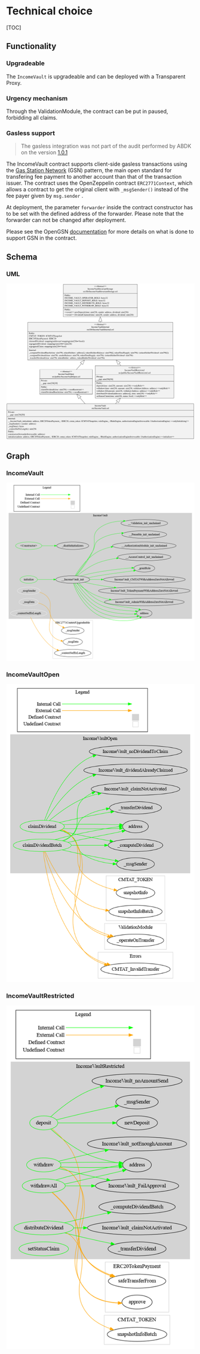 # Technical choice

[TOC]

## Functionality

### Upgradeable

The `IncomeVault` is upgradeable and can be deployed with a Transparent Proxy.

### Urgency mechanism

Through the ValidationModule, the contract can be put in paused, forbidding all claims.


### Gasless support

> The gasless integration was not part of the audit performed by ABDK on the version [1.0.1](https://github.com/CMTA/RuleEngine/releases/tag/1.0.1)

The IncomeVault contract supports client-side gasless transactions using the [Gas Station Network](https://docs.opengsn.org/#the-problem) (GSN) pattern, the main open standard for transfering fee payment to another account than that of the transaction issuer. The contract uses the OpenZeppelin contract `ERC2771Context`, which allows a contract to get the original client with `_msgSender()` instead of the fee payer given by `msg.sender` .

At deployment, the parameter  `forwarder` inside the contract constructor has to be set  with the defined address of the forwarder. Please note that the forwarder can not be changed after deployment.

Please see the OpenGSN [documentation](https://docs.opengsn.org/contracts/#receiving-a-relayed-call) for more details on what is done to support GSN in the contract.

## Schema

### UML

![uml](./schema/classDiagram.svg)



## Graph

### IncomeVault

![surya_graph_IncomeVault](../doc/surya/surya_graph/surya_graph_IncomeVault.sol.png)

### IncomeVaultOpen

![surya_graph_IncomeVaultOpen](../doc/surya/surya_graph/surya_graph_IncomeVaultOpen.sol.png)

### IncomeVaultRestricted

![surya_graph_IncomeVaultRestricted](../doc/surya/surya_graph/surya_graph_IncomeVaultRestricted.sol.png)

